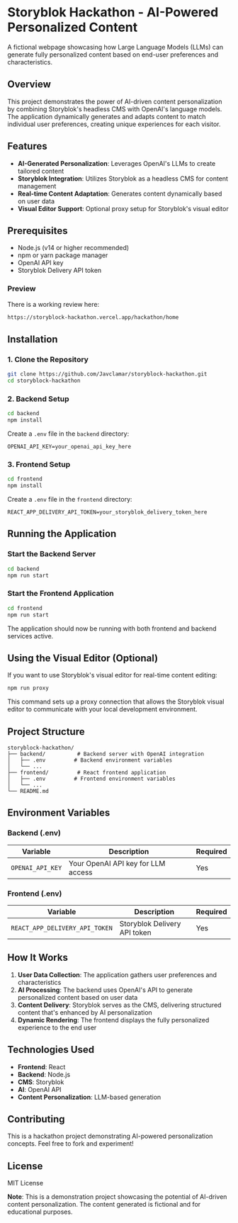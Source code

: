 # Storyblok Hackathon - AI-Powered Personalized Content

A fictional webpage showcasing how Large Language Models (LLMs) can generate fully personalized content based on end-user preferences and characteristics.

## Overview

This project demonstrates the power of AI-driven content personalization by combining Storyblok's headless CMS with OpenAI's language models. The application dynamically generates and adapts content to match individual user preferences, creating unique experiences for each visitor.

## Features

- **AI-Generated Personalization**: Leverages OpenAI's LLMs to create tailored content
- **Storyblok Integration**: Utilizes Storyblok as a headless CMS for content management
- **Real-time Content Adaptation**: Generates content dynamically based on user data
- **Visual Editor Support**: Optional proxy setup for Storyblok's visual editor

## Prerequisites

- Node.js (v14 or higher recommended)
- npm or yarn package manager
- OpenAI API key
- Storyblok Delivery API token

### Preview  

There is a working review here:  

```bash
https://storyblock-hackathon.vercel.app/hackathon/home
```

## Installation

### 1. Clone the Repository

```bash
git clone https://github.com/Javclamar/storyblock-hackathon.git
cd storyblock-hackathon
```

### 2. Backend Setup

```bash
cd backend
npm install
```

Create a `.env` file in the `backend` directory:

```env
OPENAI_API_KEY=your_openai_api_key_here
```

### 3. Frontend Setup

```bash
cd frontend
npm install
```

Create a `.env` file in the `frontend` directory:

```env
REACT_APP_DELIVERY_API_TOKEN=your_storyblok_delivery_token_here
```

## Running the Application

### Start the Backend Server

```bash
cd backend
npm run start
```

### Start the Frontend Application

```bash
cd frontend
npm run start
```

The application should now be running with both frontend and backend services active.

## Using the Visual Editor (Optional)

If you want to use Storyblok's visual editor for real-time content editing:

```bash
npm run proxy
```

This command sets up a proxy connection that allows the Storyblok visual editor to communicate with your local development environment.

## Project Structure

```
storyblock-hackathon/
├── backend/          # Backend server with OpenAI integration
│   ├── .env         # Backend environment variables
│   └── ...
├── frontend/         # React frontend application
│   ├── .env         # Frontend environment variables
│   └── ...
└── README.md
```

## Environment Variables

### Backend (.env)

| Variable | Description | Required |
|----------|-------------|----------|
| `OPENAI_API_KEY` | Your OpenAI API key for LLM access | Yes |

### Frontend (.env)

| Variable | Description | Required |
|----------|-------------|----------|
| `REACT_APP_DELIVERY_API_TOKEN` | Storyblok Delivery API token | Yes |

## How It Works

1. **User Data Collection**: The application gathers user preferences and characteristics
2. **AI Processing**: The backend uses OpenAI's API to generate personalized content based on user data
3. **Content Delivery**: Storyblok serves as the CMS, delivering structured content that's enhanced by AI personalization
4. **Dynamic Rendering**: The frontend displays the fully personalized experience to the end user

## Technologies Used

- **Frontend**: React
- **Backend**: Node.js
- **CMS**: Storyblok
- **AI**: OpenAI API
- **Content Personalization**: LLM-based generation

## Contributing

This is a hackathon project demonstrating AI-powered personalization concepts. Feel free to fork and experiment!

## License  

MIT License

**Note**: This is a demonstration project showcasing the potential of AI-driven content personalization. The content generated is fictional and for educational purposes.
